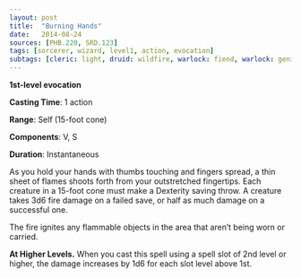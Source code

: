 ```yaml
---
layout: post
title:  "Burning Hands"
date:   2014-08-24
sources: [PHB.220, SRD.123]
tags: [sorcerer, wizard, level1, action, evocation]
subtags: [cleric: light, druid: wildfire, warlock: fiend, warlock: genie-efreeti]
---
```


**1st-level evocation**

**Casting Time**: 1 action

**Range**: Self (15-foot cone)

**Components**: V, S

**Duration**: Instantaneous

As you hold your hands with thumbs touching and fingers spread, a thin sheet of flames shoots forth from your outstretched fingertips. Each creature in a 15-foot cone must make a Dexterity saving throw. A creature takes 3d6 fire damage on a failed save, or half as much damage on a successful one.

The fire ignites any flammable objects in the area that aren’t being worn or carried.

**At Higher Levels.** When you cast this spell using a spell slot of 2nd level or higher, the damage increases by 1d6 for each slot level above 1st.
